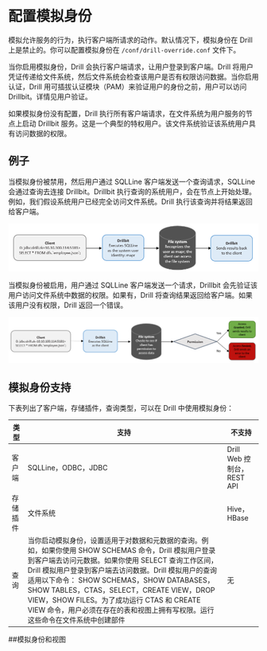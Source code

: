 # 配置模拟身份

模拟允许服务的行为，执行客户端所请求的动作。默认情况下，模拟身份在 Drill 上是禁止的。你可以配置模拟身份在 ``` /conf/drill-override.conf ``` 文件下。

当你启用模拟身份，Drill 会执行客户端请求，让用户登录到客户端。Drill 将用户凭证传递给文件系统，然后文件系统会检查该用户是否有权限访问数据。当你启用认证，Drill 用可插拔认证模块（PAM）来验证用户的身份之前，用户可以访问 Drillbit。详情见用户验证。

如果模拟身份没有配置，Drill 执行所有客户端请求，在文件系统为用户服务的节点上启动 Drillbit 服务。这是一个典型的特权用户。该文件系统验证该系统用户具有访问数据的权限。

## 例子

当模拟身份被禁用，然后用户通过 SQLLine 客户端发送一个查询请求，SQLLine 会通过查询去连接 Drillbit。Drillbit 执行查询的系统用户，会在节点上开始处理。例如，我们假设系统用户已经完全访问文件系统。Drill 执行该查询并将结果返回给客户端。

![4XxQK2I.png](../res/4XxQK2I.png)

当模拟身份被启用，用户通过 SQLLine 客户端发送一个请求，Drillbit 会先验证该用户访问文件系统中数据的权限。如果有，Drill 将查询结果返回给客户端。如果该用户没有权限，Drill 返回一个错误。

![oigWqVg.png](../res/oigWqVg.png)

## 模拟身份支持

下表列出了客户端，存储插件，查询类型，可以在 Drill 中使用模拟身份：

| 类型 | 支持 | 不支持 |
| -- | -- | -- |
| 客户端 | SQLLine，ODBC，JDBC | Drill Web 控制台，REST API |
| 存储插件 | 文件系统 | Hive，HBase |
| 查询 | 当你启动模拟身份，设置适用于对数据和元数据的查询。例如，如果你使用 SHOW SCHEMAS 命令，Drill 模拟用户登录到客户端去访问元数据。如果你使用 SELECT 查询工作区间，Drill 模拟用户登录到客户端去访问数据。Drill 模拟用户的查询适用以下命令： SHOW SCHEMAS，SHOW DATABASES，SHOW TABLES，CTAS，SELECT，CREATE VIEW，DROP VIEW，SHOW FILES。为了成功运行 CTAS 和 CREATE VIEW 命令，用户必须在存在的表和视图上拥有写权限。运行这些命令在文件系统中创建部件| 无 |

##模拟身份和视图
